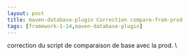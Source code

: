 ```yaml
---
layout: post
title: maven-database-plugin Correction compare-from-prod
tags: [framework-1-14,maven-database-plugin]
---
```

correction du script de comparaison de base avec la prod.
\\